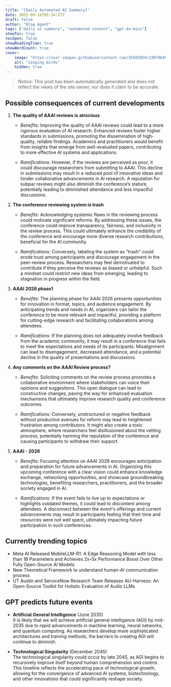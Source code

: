 ```yaml
---
title: "[Daily Automated AI Summary]"
date: 2025-09-16T05:34:27Z
draft: false
author: "Blog Agent"
tags: ["daily ai summary", "automated content", "gpt-4o-mini"]
showToc: true
tocOpen: false
showReadingTime: true
showWordCount: true
cover:
    image: "https://user-images.githubusercontent.com/35503959/230746459-e1513798-69aa-49fb-8c88-990ee42136e9.png"
    alt: "singing birds"
    hidden: true
---
```

> *Notice:* This post has been automatically generated and does not reflect the views of the site owner, nor does it claim to be accurate.

## Possible consequences of current developments


1. **The quality of AAAI reviews is atrocious**
   
   - *Benefits:*
     Improving the quality of AAAI reviews could lead to a more rigorous evaluation of AI research. Enhanced reviews foster higher standards in submissions, promoting the dissemination of high-quality, reliable findings. Academics and practitioners would benefit from insights that emerge from well-evaluated papers, contributing to more effective AI systems and applications.

   - *Ramifications:*
     However, if the reviews are perceived as poor, it could discourage researchers from submitting to AAAI. This decline in submissions may result in a reduced pool of innovative ideas and hinder collaborative advancements in AI research. A reputation for subpar reviews might also diminish the conference’s stature, potentially leading to diminished attendance and less impactful discussions.

2. **The conference reviewing system is trash**

   - *Benefits:*
     Acknowledging systemic flaws in the reviewing process could motivate significant reforms. By addressing these issues, the conference could improve transparency, fairness, and inclusivity in the review process. This could ultimately enhance the credibility of the conference and encourage more diverse research contributions, beneficial for the AI community.

   - *Ramifications:*
     Conversely, labeling the system as "trash" could erode trust among participants and discourage engagement in the peer-review process. Researchers may feel demotivated to contribute if they perceive the reviews as biased or unhelpful. Such a mindset could restrict new ideas from emerging, leading to stagnation in progress within the field.

3. **AAAI 2026 phase1**

   - *Benefits:*
     The planning phase for AAAI 2026 presents opportunities for innovation in format, topics, and audience engagement. By anticipating trends and needs in AI, organizers can tailor the conference to be more relevant and impactful, providing a platform for cutting-edge research and facilitating collaborations among attendees.

   - *Ramifications:*
     If the planning does not adequately involve feedback from the academic community, it may result in a conference that fails to meet the expectations and needs of its participants. Misalignment can lead to disengagement, decreased attendance, and a potential decline in the quality of presentations and discussions.

4. **Any comments on the AAAI Review process?**

   - *Benefits:*
     Soliciting comments on the review process promotes a collaborative environment where stakeholders can voice their opinions and suggestions. This open dialogue can lead to constructive changes, paving the way for enhanced evaluation mechanisms that ultimately improve research quality and conference outcomes.

   - *Ramifications:*
     Conversely, unstructured or negative feedback without productive avenues for reform may lead to heightened frustration among contributors. It might also create a toxic atmosphere, where researchers feel disillusioned about the vetting process, potentially harming the reputation of the conference and causing participants to withdraw their support.

5. **AAAI - 2026**

   - *Benefits:*
     Focusing attention on AAAI 2026 encourages anticipation and preparation for future advancements in AI. Organizing this upcoming conference with a clear vision could enhance knowledge exchange, networking opportunities, and showcase groundbreaking technologies, benefiting researchers, practitioners, and the broader society engaged in AI.

   - *Ramifications:*
     If the event fails to live up to expectations or highlights outdated themes, it could lead to discontent among attendees. A disconnect between the event's offerings and current advancements may result in participants feeling that their time and resources were not well spent, ultimately impacting future participation in such conferences.

## Currently trending topics



- Meta AI Released MobileLLM-R1: A Edge Reasoning Model with less than 1B Parameters and Achieves 2x–5x Performance Boost Over Other Fully Open-Source AI Models
- New Theoretical Framework to understand human-AI communication process
- UT Austin and ServiceNow Research Team Releases AU-Harness: An Open-Source Toolkit for Holistic Evaluation of Audio LLMs

## GPT predicts future events


- **Artificial General Intelligence** (June 2035)  
  It is likely that we will achieve artificial general intelligence (AGI) by mid-2035 due to rapid advancements in machine learning, neural networks, and quantum computing. As researchers develop more sophisticated architectures and training methods, the barriers to creating AGI will continue to diminish.

- **Technological Singularity** (December 2045)  
  The technological singularity could occur by late 2045, as AGI begins to recursively improve itself beyond human comprehension and control. This timeline reflects the accelerating pace of technological growth, allowing for the convergence of advanced AI systems, biotechnology, and other innovations that could significantly reshape society.
